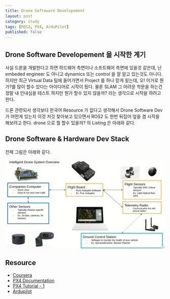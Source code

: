 ```yaml
---
title: Drone Softeware Developement
layout: post
category: study
tags: [ROS2, PX4, ArduPilot]
published: false
---
```


## Drone Software Developement 을 시작한 계기
사실 드론을 개발한다고 하면 하드웨어 측면이나 소프트웨어 측면에 있을것 같은데, 난 embeded engineer 도 아니고 dynamics 또는 control 을 잘 알고 있는것도 아니다. 하지만 최근 Virtual Data 팀에 들어가면서 Project 를 하나 맏게 됬는데, 오! 이거로 뭔가?를 많이 할수 있다는 아이디어로 시작이 됬다. 물론 SLAM 그 어려운 학문을 하는건 정말 내 인내심을 테스트 하지만 뭔가 할수 있지 않을까? 라는 생각으로 시작을 하려고 한다. 

드론 관련되서 생각보다 한국어 Resource 가 없다고 생각해서 Drone Software Dev 가 어떤게 있는지 이것 저것 찾아보고 있으면서 ROS2 도 한번 뒤집어 엎을 겸 시작을 해보려고 한다. drone 으로 뭘 할수 있을까? 의 Listing 은 아래와 같다.


## Drone Software & Hardware Dev Stack
전체 그림은 아래와 같다. 

![Drone Software & Hardware Developer](../../../assets/img/photo/1-15-2024/dronedevstack.png)

## Resource
* [Coursera]()
* [PX4 Documentation](https://docs.px4.io/main/en/getting_started/)
* [PX4 Tutorial - 1](https://www.youtube.com/playlist?list=PLy9nLDKxDN683GqAiJ4IVLquYBod_2oA6)
* [Ardupilot]()